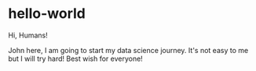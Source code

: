 # hello-world

Hi, Humans!

John here, I am going to start my data science journey. It's not easy to me but I will try hard! Best wish for everyone!
